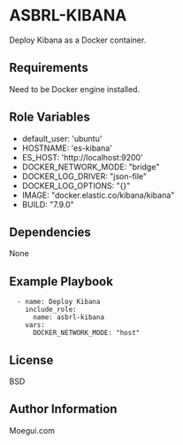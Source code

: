ASBRL-KIBANA
=========

Deploy Kibana as a Docker container.

Requirements
------------

Need to be Docker engine installed.

Role Variables
--------------

- default_user: 'ubuntu'
- HOSTNAME: 'es-kibana'
- ES_HOST: 'http://localhost:9200'
- DOCKER_NETWORK_MODE: "bridge"
- DOCKER_LOG_DRIVER: "json-file"
- DOCKER_LOG_OPTIONS: "{}"
- IMAGE: "docker.elastic.co/kibana/kibana"
- BUILD: "7.9.0"

Dependencies
------------

None

Example Playbook
----------------

      - name: Deploy Kibana
        include_role:
          name: asbrl-kibana
        vars:
          DOCKER_NETWORK_MODE: "host"

License
-------

BSD

Author Information
------------------

Moegui.com